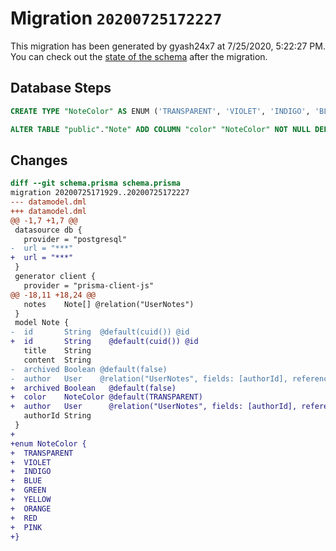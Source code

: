 # Migration `20200725172227`

This migration has been generated by gyash24x7 at 7/25/2020, 5:22:27 PM.
You can check out the [state of the schema](./schema.prisma) after the migration.

## Database Steps

```sql
CREATE TYPE "NoteColor" AS ENUM ('TRANSPARENT', 'VIOLET', 'INDIGO', 'BLUE', 'GREEN', 'YELLOW', 'ORANGE', 'RED', 'PINK');

ALTER TABLE "public"."Note" ADD COLUMN "color" "NoteColor" NOT NULL DEFAULT E'TRANSPARENT';
```

## Changes

```diff
diff --git schema.prisma schema.prisma
migration 20200725171929..20200725172227
--- datamodel.dml
+++ datamodel.dml
@@ -1,7 +1,7 @@
 datasource db {
   provider = "postgresql"
-  url = "***"
+  url = "***"
 }
 generator client {
   provider = "prisma-client-js"
@@ -18,11 +18,24 @@
   notes    Note[] @relation("UserNotes")
 }
 model Note {
-  id       String  @default(cuid()) @id
+  id       String    @default(cuid()) @id
   title    String
   content  String
-  archived Boolean @default(false)
-  author   User    @relation("UserNotes", fields: [authorId], references: [id])
+  archived Boolean   @default(false)
+  color    NoteColor @default(TRANSPARENT)
+  author   User      @relation("UserNotes", fields: [authorId], references: [id])
   authorId String
 }
+
+enum NoteColor {
+  TRANSPARENT
+  VIOLET
+  INDIGO
+  BLUE
+  GREEN
+  YELLOW
+  ORANGE
+  RED
+  PINK
+}
```


